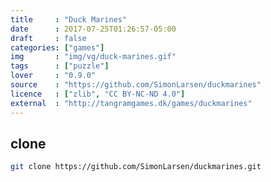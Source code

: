```yaml
---
title     : "Duck Marines"
date      : 2017-07-25T01:26:57-05:00
draft     : false
categories: ["games"]
img       : "img/vg/duck-marines.gif"
tags      : ["puzzle"]
lover     : "0.9.0"
source    : "https://github.com/SimonLarsen/duckmarines"
licence   : ["zlib", "CC BY-NC-ND 4.0"]
external  : "http://tangramgames.dk/games/duckmarines"
---
```


## clone

``` sh
git clone https://github.com/SimonLarsen/duckmarines.git
```

